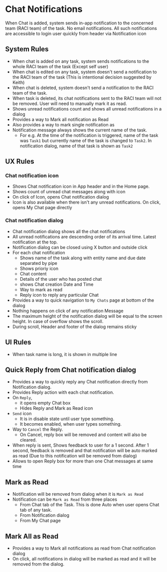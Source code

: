 # Chat Notifications

When Chat is added, system sends in-app notification to the concerned team (RACI team) of the task. No email notifications. All such notifications are accessible to login user quickly from header via Notification icon

## System Rules

- When chat is added on any task, system sends notifications to the whole RACI team of the task (Except self user)
- When chat is edited on any task, system doesn't send a notification to the RACI team of the task (This is intentional decision suggested by Keith)
- When chat is deleted, system doesn't send a notification to the RACI team of the task.
- When task is deleted, its chat notifications sent to the RACI team will not be removed. User will need to manually mark it as read.
- Shows unread notifications count and shows all unread notifications in a dialog
- Provides a way to Mark all notification as Read
- Also provides a way to mark single notification as 
- Notification message always shows the current name of the task. 
  - For e.g. At the time of the notification is triggered, name of the task was `Task1` but currently name of the task is changed to `Task2`. In notification dialog, name of that task is shown as `Task2`

## UX Rules

### Chat notification icon

- Shows Chat notification icon in App header and in the Home page.
- Shows count of unread chat messages along with icon
- On click of Icon, opens Chat notification dialog
- Icon is also available when there isn't any unread notifications. On click, opens My Chat page directly

### Chat notification dialog

- Chat notification dialog shows all the chat notifications
- All unread notifications are descending order of its arrival time. Latest notification at the top.
- Notification dialog can be closed using X button and outside click
- For each chat notification 
  - Shows name of the task along with entity name and due date separated by pipe
  - Shows prioriy icon
  - Chat content 
  - Details of the user who has posted chat
  - shows Chat creation Date and Time
  - Way to mark as read
  - Reply icon to reply any particular Chat
- Provides a way to quick navigation to `My Chats` page at bottom of the dialog
- Nothing happens on click of any notification Message
- The maximum height of the notification dialog will be equal to the screen height. In case of overflow shows the scroll.
- During scroll, Header and footer of the dialog remains sticky 

## UI Rules

- When task name is long, it is shown in multiple line

## Quick Reply from Chat notification dialog

- Provides a way to quickly reply any Chat notification directly from Notification dialog. 
- Provides Reply action with each chat notification.
- On `Reply`, 
  - it opens empty Chat box
  - Hides Reply and Mark as Read icon 
- `Send` icon 
  - It is in disable state until user type something. 
  - It becomes enabled, when user types something.
- Way to `Cancel` the Reply. 
  - On Cancel, reply box will be removed and content will also be cleared.
- When reply is sent, Shows feedback to user for a 1 second. After 1 second, feedback is removed and that notification will be auto marked as read (Due to this notification will be removed from dialog)
- Allows to open Reply box for more than one Chat messages at same time


## Mark as Read

- Notification will be removed from dialog when it is `Mark as Read`
- Notification can be `Mark as Read` from three places
  - From Chat tab of the Task. This is done Auto when user opens Chat tab of any task. 
  - From Notification dialog
  - From My Chat page

## Mark All as Read

- Provides a way to Mark all notifications as read from Chat notification dialog
- On click, all notifications in dialog will be marked as read and it will be removed from the dialog.